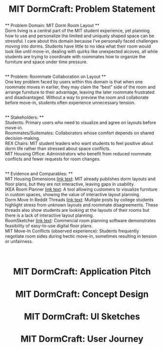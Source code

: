 # <p align="center">MIT DormCraft: Problem Statement</p>

** Problem Domain: MIT Dorm Room Layout **
<br>
Dorm living is a central part of the MIT student experience, yet planning how to use and personalize the limited and uniquely shaped space can be stressful. I care about this domain because I’ve personally faced challenges moving into dorms. Students have little to no idea what their room would look like until move-in, dealing with quirks like unexpected alcoves, all while students are trying to coordinate with roommates how to organize the furniture and space under time pressure.
<br>
<br>

** Problem: Roommate Collaboration on Layout **
<br>
One key problem faced by users within this domain is that when one roommate moves in earlier, they may claim the “best” side of the room and arrange furniture to their advantage, leaving the later roommate frustrated and disadvantaged. Without a way to preview the room and collaborate before move-in, students often experience unnecessary tension.
<br>
<br>

** Stakeholders: **
<br>
Students: Primary users who need to visualize and agree on layouts before move-in.
<br>
Roommates/Suitemates: Collaborators whose comfort depends on shared decision-making.
<br>
REX Chairs: MIT student leaders who want students to feel positive about dorm life rather than stressed about space conflicts.
<br>
MIT Housing Office: Administrators who benefit from reduced roommate conflicts and fewer requests for room changes.
<br>
<br>

** Evidence and Comparables: **
<br>
MIT Housing Dimensions [link text](https://mitguidetoresidences.mit.edu/residences): MIT already publishes dorm layouts and floor plans, but they are not interactive, leaving gaps in usability.
<br>
IKEA Room Planner [link text](https://www.ikea.com/us/en/home-design/room-builder/): A tool allowing customers to visualize furniture in custom spaces, showing the value of interactive layout planning.
<br>
Dorm Move In Reddit Threads [link text](https://www.reddit.com/r/college/comments/6m5mfd/dorm_layout_thread/): Multiple posts by college students highlight stress from unknown layouts and roommate disagreements. These threads also show students are looking at the layouts of their rooms but there is a lack of interactive layout planning.
<br>
RoomSketcher [link text](https://www.roomsketcher.com/): Commercial room planning software demonstrates feasibility of easy-to-use digital floor plans.
<br>
MIT Move-In Conflicts (observed experience): Students frequently negotiate room sides during hectic move-in, sometimes resulting in tension or unfairness.
<br>
<br>
<br>

# <p align="center">MIT DormCraft: Application Pitch</p>

# <p align="center">MIT DormCraft: Concept Design</p>

# <p align="center">MIT DormCraft: UI Sketches</p>

# <p align="center">MIT DormCraft: User Journey</p>



